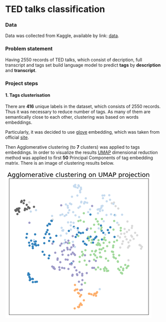 # TED talks classification

### Data
Data was collected from Kaggle, available by link: [data](https://www.kaggle.com/rounakbanik/ted-talks).

### Problem statement
Having 2550 records of TED talks, which consist of decription, full transcript and tags set build language model to predict 
**tags** by **description** and **transcript**.

### Project steps

#### 1. Tags clusterisation
There are **416** unique labels in the dataset, which consists of 2550 records. 
Thus it was necessary to reduce number of tags. As many of them are semantically close to each other, 
clustering was based on words embeddings.

Particularly, it was decided to use [glove](http://nlp.stanford.edu/data/glove.6B.zip) embedding,
which was taken from official [site](https://nlp.stanford.edu/projects/glove/).

Then Agglomerative clustering (to **7** clusters) was applied to tags embeddings. 
In order to visualize the results [UMAP](https://arxiv.org/abs/1802.03426) dimensional reduction method was applied
to first **50** Principal Components of tag embedding matrix. There is an image of clustering results below.

![clustering image](img/clustering.png)

